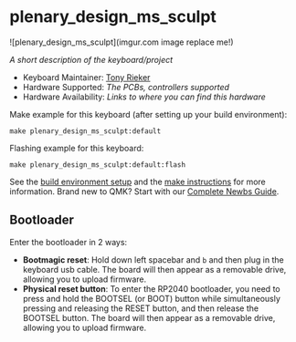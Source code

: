 # plenary_design_ms_sculpt

![plenary_design_ms_sculpt](imgur.com image replace me!)

*A short description of the keyboard/project*

* Keyboard Maintainer: [Tony Rieker](https://github.com/Ibuprofen)
* Hardware Supported: *The PCBs, controllers supported*
* Hardware Availability: *Links to where you can find this hardware*

Make example for this keyboard (after setting up your build environment):

    make plenary_design_ms_sculpt:default

Flashing example for this keyboard:

    make plenary_design_ms_sculpt:default:flash

See the [build environment setup](https://docs.qmk.fm/#/getting_started_build_tools) and the [make instructions](https://docs.qmk.fm/#/getting_started_make_guide) for more information. Brand new to QMK? Start with our [Complete Newbs Guide](https://docs.qmk.fm/#/newbs).

## Bootloader

Enter the bootloader in 2 ways:

* **Bootmagic reset**: Hold down left spacebar and `b` and then plug in the keyboard usb cable. The board will then appear as a removable drive, allowing you to upload firmware.
* **Physical reset button**: To enter the RP2040 bootloader, you need to press and hold the BOOTSEL (or BOOT) button while simultaneously pressing and releasing the RESET button, and then release the BOOTSEL button. The board will then appear as a removable drive, allowing you to upload firmware.
